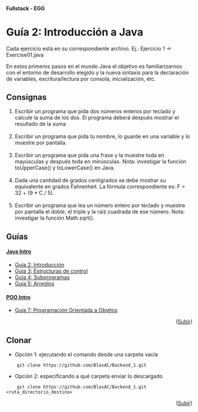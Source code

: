 #### Fullstack - EGG
<a name="readme-top"></a>

# Guía 2: Introducción a Java

<p>
	Cada ejercicio está en su correspondiente archivo. Ej.: Ejercicio 1 -> Exercise01.java
</p>
<p>
	En estos primeros pasos en el mundo Java el objetivo es familiarizarnos con el entorno de desarrollo elegido y la nueva sintaxis para la declaración de variables, escritura/lectura por consola, inicialización, etc.
</p>

## Consignas
<ol>
	<li>
		Escribir un programa que pida dos números enteros por teclado y calcule la suma de los dos. El programa deberá después mostrar el resultado de la suma
	</li>
	<br />
	<li>
		Escribir un programa que pida tu nombre, lo guarde en una variable y lo muestre por pantalla.
	</li>
	<br />
	<li>
		Escribir un programa que pida una frase y la muestre toda en mayúsculas y después toda en minúsculas. Nota: investigar la función toUpperCase() y toLowerCase() en Java.
	</li>
	<br />
	<li>
		Dada una cantidad de grados centígrados se debe mostrar su equivalente en grados Fahrenheit. La fórmula correspondiente es: F = 32 + (9 * C / 5).
	</li>
	<br />
	<li>
		Escribir un programa que lea un número entero por teclado y muestre por pantalla el doble, el triple y la raíz cuadrada de ese número. Nota: investigar la función Math.sqrt().
	</li>
</ol>

## Guías

#### [Java Intro](https://github.com/BlasAC/Backend_1/tree/master/JavaIntro/src)
- [Guía 2: Introducción](https://github.com/BlasAC/Backend_1/tree/master/JavaIntro/src/guide2)
- [Guía 3: Estructuras de control](https://github.com/BlasAC/Backend_1/tree/master/JavaIntro/src/guide3)
- [Guía 4: Subprogramas](https://github.com/BlasAC/Backend_1/tree/master/JavaIntro/src/guide4)
- [Guía 5: Arreglos](https://github.com/BlasAC/Backend_1/tree/master/JavaIntro/src/guide5)

#### [POO Intro](https://github.com/BlasAC/Backend_1/tree/master/OOPIntro/src)
- [Guía 7: Programación Orientada a Objetos](https://github.com/BlasAC/Backend_1/tree/master/OOPIntro/src/guide7)

<p align="right">(<a href="#readme-top">Subir</a>)</p>

## Clonar

- Opción 1: ejecutando el comando desde una carpeta vacía
```git
	git clone https://github.com/BlasAC/Backend_1.git
```
- Opción 2: especificando a qué carpeta enviar lo descargado
```git
	git clone https://github.com/BlasAC/Backend_1.git <ruta_directorio_destino>
```

<p align="right">(<a href="#readme-top">Subir</a>)</p>